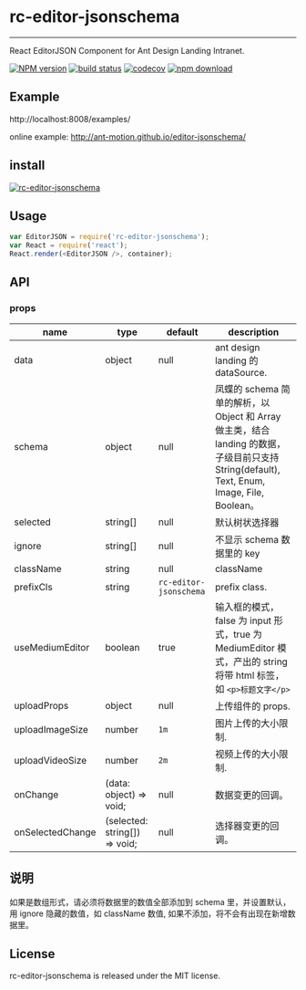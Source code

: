 # rc-editor-jsonschema
---

React EditorJSON Component for Ant Design Landing Intranet.

[![NPM version][npm-image]][npm-url]
[![build status][travis-image]][travis-url]
[![codecov](https://codecov.io/gh/ant-motion/editor-jsonschema/branch/master/graph/badge.svg)](https://codecov.io/gh/ant-motion/editor-jsonschema)
[![npm download][download-image]][download-url]

[npm-image]: http://img.shields.io/npm/v/rc-editor-jsonschema.svg?style=flat-square
[npm-url]: http://npmjs.org/package/rc-editor-jsonschema
[travis-image]: https://img.shields.io/travis/ant-motion/editor-jsonschema.svg?style=flat-square
[travis-url]: https://travis-ci.org/ant-motion/editor-jsonschema
[node-image]: https://img.shields.io/badge/node.js-%3E=_0.10-green.svg?style=flat-square
[node-url]: http://nodejs.org/download/
[download-image]: https://img.shields.io/npm/dm/rc-editor-jsonschema.svg?style=flat-square
[download-url]: https://npmjs.org/package/rc-editor-jsonschema

## Example

http://localhost:8008/examples/


online example: http://ant-motion.github.io/editor-jsonschema/


## install


[![rc-editor-jsonschema](https://nodei.co/npm/rc-editor-jsonschema.png)](https://npmjs.org/package/rc-editor-jsonschema)


## Usage

```js
var EditorJSON = require('rc-editor-jsonschema');
var React = require('react');
React.render(<EditorJSON />, container);
```

## API

### props

| name      | type           | default   | description    |
|-----------|----------------|-----------|----------------|
|  data     | object         | null      | ant design landing 的 dataSource.      |
|  schema   | object         | null      | 凤蝶的 schema 简单的解析，以 Object 和 Array 做主类，结合 landing 的数据，子级目前只支持 String(default), Text, Enum, Image, File, Boolean。     |
|  selected | string[]        | null      | 默认树状选择器    |
| ignore    | string[] |  null | 不显示 schema 数据里的 key |
|  className | string        | null      | className    |
|  prefixCls | string        | `rc-editor-jsonschema`      | prefix class.    |
|  useMediumEditor | boolean        | true      | 输入框的模式，false 为 input 形式，true 为 MediumEditor 模式，产出的 string 将带 html 标签，如 `<p>标题文字</p>`   |
|  uploadProps | object        | null      | 上传组件的 props.   |
|  uploadImageSize | number        |  `1m`      | 图片上传的大小限制.   |
|  uploadVideoSize | number        |  `2m`      | 视频上传的大小限制.   |
|  onChange   | (data: object) => void;       |  null      | 数据变更的回调。   |
|  onSelectedChange   | (selected: string[]) => void;       |  null      | 选择器变更的回调。 |


## 说明

如果是数组形式，请必须将数据里的数值全部添加到 schema 里，并设置默认，用 ignore 隐藏的数值，如 className 数值, 如果不添加，将不会有出现在新增数据里。

## License

rc-editor-jsonschema is released under the MIT license.
